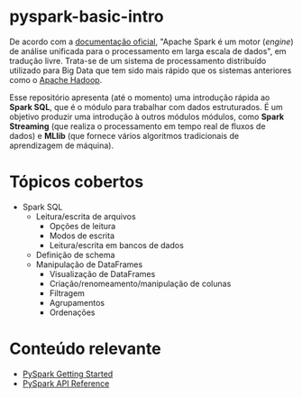 # pyspark-basic-intro

De acordo com a [documentação oficial](https://spark.apache.org/docs/latest/), "Apache Spark é um motor (*engine*) de análise unificada para o processamento em larga escala de dados", em tradução livre. Trata-se de um sistema de processamento distribuído utilizado para Big Data que tem sido mais rápido que os sistemas anteriores como o [Apache Hadoop](https://hadoop.apache.org/).

Esse repositório apresenta (até o momento) uma introdução rápida ao **Spark SQL**, que é o módulo para trabalhar com dados estruturados. É um objetivo produzir uma introdução à outros módulos módulos, como **Spark Streaming** (que realiza o processamento em tempo real de fluxos de dados) e **MLlib** (que fornece vários algoritmos tradicionais de aprendizagem de máquina).

# Tópicos cobertos

- Spark SQL
  - Leitura/escrita de arquivos
    - Opções de leitura
    - Modos de escrita
    - Leitura/escrita em bancos de dados
  - Definição de schema
  - Manipulação de DataFrames
    - Visualização de DataFrames
    - Criação/renomeamento/manipulação de colunas
    - Filtragem
    - Agrupamentos
    - Ordenações

# Conteúdo relevante

 - [PySpark Getting Started](https://spark.apache.org/docs/latest/api/python/getting_started/index.html)
 - [PySpark API Reference](https://spark.apache.org/docs/latest/api/python/reference/index.html)
